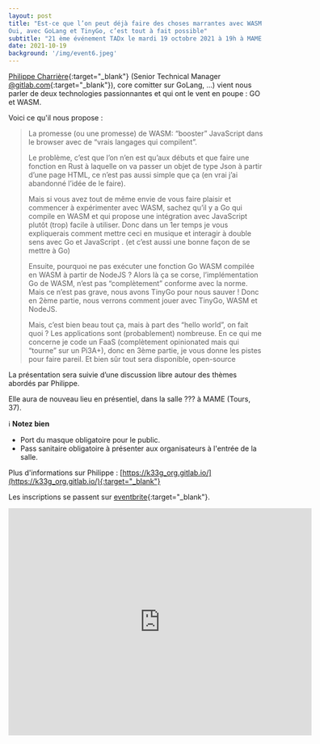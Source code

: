 ```yaml
---
layout: post
title: "Est-ce que l’on peut déjà faire des choses marrantes avec WASM sans trop d’effort ?
Oui, avec GoLang et TinyGo, c’est tout à fait possible"
subtitle: "21 ème événement TADx le mardi 19 octobre 2021 à 19h à MAME (Tours, 37)"
date: 2021-10-19
background: '/img/event6.jpeg'
---
```

[Philippe Charrière](https://twitter.com/k33g_org){:target="_blank"} (Senior Technical Manager [@gitlab.com](https://twitter.com/GitLab){:target="_blank"}), core comitter sur GoLang, ...) vient nous parler de deux technologies passionnantes et qui ont le vent en poupe : GO et WASM.

Voici ce qu'il nous propose :

>La promesse (ou une promesse) de WASM: “booster” JavaScript dans le browser avec de “vrais langages qui compilent”.
>
>Le problème, c’est que l’on n’en est qu’aux débuts et que faire une fonction en Rust à laquelle on va passer un objet de type Json à partir d’une page HTML, ce n’est pas aussi simple que ça (en vrai j’ai abandonné l’idée de le faire).
>
>Mais si vous avez tout de même envie de vous faire plaisir et commencer à expérimenter avec WASM, sachez qu’il y a Go qui compile en WASM et qui propose une intégration avec JavaScript plutôt (trop) facile à utiliser. 
>Donc dans un 1er temps je vous expliquerais comment mettre ceci en musique et interagir à double sens avec Go et JavaScript . (et c’est aussi une bonne façon de se mettre à Go)
>
>Ensuite, pourquoi ne pas exécuter une fonction Go WASM compilée en WASM à partir de NodeJS ? Alors là ça se corse, l’implémentation Go de WASM, n’est pas “complètement” conforme avec la norme. Mais ce n’est pas grave, nous avons TinyGo pour nous sauver !
>Donc en 2ème partie, nous verrons comment jouer avec TinyGo, WASM et NodeJS.
>
>Mais, c’est bien beau tout ça, mais à part des “hello world”, on fait quoi ? Les applications sont (probablement) nombreuse. En ce qui me concerne je code un FaaS (complètement opinionated mais qui “tourne” sur un Pi3A+), donc en 3ème partie, je vous donne les pistes pour faire pareil. 
>Et bien sûr tout sera disponible, open-source

La présentation sera suivie d’une discussion libre autour des thèmes abordés par Philippe.

Elle aura de nouveau lieu en présentiel, dans la salle ??? à MAME (Tours, 37).

ℹ️ **Notez bien**

 - Port du masque obligatoire pour le public.
 - Pass sanitaire obligatoire à présenter aux organisateurs à l'entrée de la salle. 

Plus d'informations sur Philippe : [https://k33g_org.gitlab.io/](https://k33g_org.gitlab.io/){:target="_blank"}

Les inscriptions se passent sur [eventbrite](https://www.eventbrite.fr/e/xxxx){:target="_blank"}.

<iframe src="https://www.google.com/maps/embed?pb=!1m14!1m8!1m3!1d5401.937664338934!2d0.668619!3d47.393041!3m2!1i1024!2i768!4f13.1!3m3!1m2!1s0x0%3A0xf59dd58d55f79b77!2sMAME!5e0!3m2!1sfr!2sfr!4v1572774528763!5m2!1sfr!2sfr" width="600" height="450" frameborder="0" style="border:0;" allowfullscreen=""></iframe>



